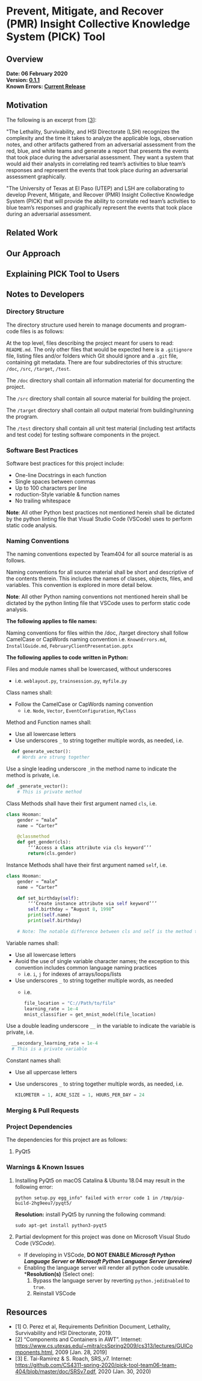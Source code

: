 # Prevent, Mitigate, and Recover (PMR) Insight Collective Knowledge System (PICK) Tool

## Overview

**Date: 06 February 2020**</br>
**Version: [0.1.1](doc/ReleaseNotes.md)**</br>
**Known Errors: [Current Release](doc/KnownErrors.md)**

## Motivation

The following is an excerpt from [[3](#resources)]:

"The Lethality, Survivability, and HSI Directorate (LSH) recognizes the complexity and the time it takes to analyze the applicable logs, observation notes, and other artifacts gathered from an adversarial assessment from the red, blue, and white teams and generate a report that presents the events that took place during the adversarial assessment.  They want a system that would aid their analysts in correlating red team’s activities to blue team’s responses and represent the events that took place during an adversarial assessment graphically.  

"The University of Texas at El Paso (UTEP) and LSH are collaborating to develop Prevent, Mitigate, and Recover (PMR) Insight Collective Knowledge System (PICK) that will provide the ability to correlate red team’s activities to blue team’s responses and graphically represent the events that took place during an adversarial assessment.

## Related Work

## Our Approach

## Explaining PICK Tool to Users

## Notes to Developers

### Directory Structure

The directory structure used herein to manage documents and program-code files is as follows:

At the top level, files describing the project meant for users to read: ```README.md```. The only other files that would be expected here is a ```.gitignore``` file, listing files and/or folders which Git should ignore and a ```.git``` file, containing git metadata. There are four subdirectories of this structure: ```/doc```, ```/src```, ```/target```, ```/test```.

The ```/doc``` directory shall contain all information material for documenting the project.

The ```/src``` directory shall contain all source material for building the project.

The ```/target``` directory shall contain all output material from building/running the program.

The ```/test``` directory shall contain all unit test material (including test artifacts and test code) for testing software components in the project.

### Software Best Practices

Software best practices for this project include:

* One-line Docstrings in each function
* Single spaces between commas
* Up to 100 characters per line
* roduction-Style variable & function names
* No trailing whitespace

**Note**: All other Python best practices not mentioned herein shall be dictated by the python linting file that Visual Studio Code (VSCode) uses to perform static code analysis.

### Naming Conventions

The naming conventions expected by Team404 for all source material is as follows.

Naming conventions for all source material shall be short and descriptive of the contents therein. This includes the names of classes, objects, files, and variables. This convention is explored in more detail below.

**Note**: All other Python naming conventions not mentioned herein shall be dictated by the python linting file that VSCode uses to perform static code analysis.

**The following applies to file names:**

Naming conventions for files within the /doc, /target directory shall follow CamelCase or CapWords naming convention
i.e. ```KnownErrors.md```, ```InstallGuide.md```, ```FebruaryClientPresentation.pptx```

**The following applies to code written in Python:**

Files and module names shall be lowercased, without underscores

* i.e. ```weblayout.py```, ```trainsession.py```, ```myfile.py```

Class names shall:

* Follow the CamelCase or CapWords naming convention
  * i.e. ```Node```, ```Vector```, ```EventConfiguration```, ```MyClass```

Method and Function names shall:

* Use all lowercase letters
* Use underscores ```_``` to string together multiple words, as needed, i.e.

```python
  def generate_vector():
    # Words are strung together
  ```

Use a single leading underscore ```_```in the method name to indicate the method is private, i.e.

```python
def _generate_vector():
    # This is private method
```

Class Methods shall have their first argument named ```cls```, i.e.

```python
class Hooman:
    gender = “male”
    name = “Carter”

    @classmethod
    def get_gender(cls):
        ‘‘‘Access a class attribute via cls keyword’’’
        return(cls.gender)
```

Instance Methods shall have their first argument named ```self```, i.e.

```python
class Hooman:
    gender = “male”
    name = “Carter”

    def set_birthday(self):
        ‘‘‘Create instance attribute via self keyword’’’
        self.birthday = “August 8, 1998”
        print(self.name)
        print(self.birthday)

    # Note: The notable difference between cls and self is the method type
```

Variable names shall:

* Use all lowercase letters
* Avoid the use of single variable character names; the exception to this convention includes common language naming practices
  * i.e. ```i```, ```j``` for indexes of arrays/loops/lists
* Use underscores ```_``` to string together multiple words, as needed
  * i.e.

    ```python
    file_location = "C://Path/to/file"
    learning_rate = 1e-4
    mnist_classifier = get_mnist_model(file_location)
    ```

Use a double leading underscore ```__``` in the variable to indicate the variable is private, i.e.

```python
  __secondary_learning_rate = 1e-4
  # This is a private variable
  ```

Constant names shall:

* Use all uppercase letters
* Use underscores ```_``` to string together multiple words, as needed, i.e.

  ```python
  KILOMETER = 1, ACRE_SIZE = 1, HOURS_PER_DAY = 24
  ```
  
### Merging & Pull Requests

### Project Dependencies

The dependencies for this project are as follows:

1. PyQt5

### Warnings & Known Issues

1. Installing PyQt5 on macOS Catalina & Ubuntu 18.04 may result in the following error:

    ```text
    python setup.py egg_info" failed with error code 1 in /tmp/pip-build-2hg9eeu7/pyqt5/
    ```

    **Resolution:** install PyQt5 by running the following command:

    ```text
    sudo apt-get install python3-pyqt5
    ```

2. Partial devlopment for this project was done on Microsoft Visual Studo Code (*VSCode*).
    * If developing in VSCode, **DO NOT ENABLE *Microsoft Python Language Server* or *Microsoft Python Language Server (preview)***
    * Enabling the language server will render all python code unusable.
    ***Resolution(s)** (Select one):
        1. Bypass the language server by reverting ```python.jediEnabled``` to ```true```.
        2. Reinstall VSCode

## Resources

* [1] O. Perez et al, Requirements Definition Document, Lethality, Survivability and HSI Directorate, 2019.
* [2] “Components and Containers in AWT”. Internet: https://www.cs.utexas.edu/~mitra/csSpring2009/cs313/lectures/GUIComponents.html, 2009 [Jan. 28, 2019]
* [3] E. Tai-Ramirez & S. Roach, SRS_v7. Internet: https://github.com/CS4311-spring-2020/pick-tool-team06-team-404/blob/master/doc/SRSv7.pdf, 2020 (Jan. 30, 2020)
